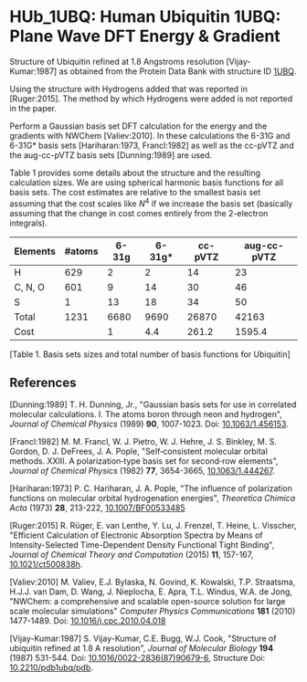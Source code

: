 # HUb_1UBQ: Human Ubiquitin 1UBQ: Plane Wave DFT Energy & Gradient

Structure of Ubiquitin refined at 1.8 Angstroms resolution [Vijay-Kumar:1987]
as obtained from the Protein Data Bank with structure ID [1UBQ](http://www.rcsb.org/pdb/explore/explore.do?structureId=1UBQ).

Using the structure with Hydrogens added that was reported in [Ruger:2015].
The method by which Hydrogens were added is not reported in the paper.

Perform a Gaussian basis set DFT calculation for the energy and the
gradients with NWChem [Valiev:2010]. In these calculations the 6-31G and
6-31G\* basis sets [Hariharan:1973, Francl:1982] as well as the cc-pVTZ
and the aug-cc-pVTZ basis sets [Dunning:1989] are used.

Table 1 provides some details about the structure and the resulting calculation
sizes. We are using spherical harmonic basis functions for all
basis sets. The cost estimates are relative to the smallest basis set
assuming that the cost scales like _N_<sup>4</sup> if we increase the
basis set (basically assuming that the change in cost comes entirely
from the 2-electron integrals).

| Elements   | #atoms | 6-31g | 6-31g\* | cc-pVTZ | aug-cc-pVTZ |
| ---------- | ------ | ----- | ------- | ------- | ----------- |
| H          |  629   |  2    |  2      | 14      |   23        |
| C, N, O    |  601   |  9    | 14      | 30      |   46        |
| S          |    1   | 13    | 18      | 34      |   50        |
| Total      | 1231   | 6680  | 9690    | 26870   |   42163     |
| Cost       |        | 1     | 4.4     | 261.2   |   1595.4    |

[Table 1. Basis sets sizes and total number of basis functions for Ubiquitin]

## References

[Dunning:1989] T. H. Dunning, Jr., "Gaussian basis sets for use in correlated
molecular calculations. I. The atoms boron through neon and hydrogen",
 _Journal of Chemical Physics_ (1989) **90**, 1007-1023. Doi:
[10.1063/1.456153](https://dx.doi.org/10.1063/1.456153).

[Francl:1982] M. M. Francl, W. J. Pietro, W. J. Hehre, J. S. Binkley,
M. S. Gordon, D. J. DeFrees, J. A. Pople, "Self‐consistent molecular orbital
methods. XXIII. A polarization‐type basis set for second‐row elements",
_Journal of Chemical Physics_ (1982) **77**, 3654-3665,
[10.1063/1.444267](https://dx.doi.org/10.1063/1.444267).

[Hariharan:1973] P. C. Hariharan, J. A. Pople, "The influence of polarization
functions on molecular orbital hydrogenation energies",
_Theoretica Chimica Acta_ (1973) **28**, 213-222,
[10.1007/BF00533485](https://dx.doi.org/10.1007/BF00533485)

[Ruger:2015] R. R&uuml;ger, E. van Lenthe, Y. Lu, J. Frenzel, T. Heine,
L. Visscher, "Efficient Calculation of Electronic Absorption Spectra by Means
of Intensity-Selected Time-Dependent Density Functional Tight Binding",
_Journal of Chemical Theory and Computation_ (2015) **11**, 157-167,
[10.1021/ct500838h](https://dx.doi.org/10.1021/ct500838h).

[Valiev:2010] M. Valiev, E.J. Bylaska, N. Govind, K. Kowalski, T.P. Straatsma,
H.J.J. van Dam, D. Wang, J. Nieplocha, E. Apra, T.L. Windus, W.A. de Jong,
"NWChem: a comprehensive and scalable open-source solution for large scale
molecular simulations" _Computer Physics Communications_ **181** (2010)
1477-1489. Doi: 
[10.1016/j.cpc.2010.04.018](https://doi.org/10.1016/j.cpc.2010.04.018)

[Vijay-Kumar:1987] S. Vijay-Kumar, C.E. Bugg, W.J. Cook, "Structure of ubiquitin
refined at 1.8 A resolution", _Journal of Molecular Biology_ **194** (1987)
531-544. Doi: [10.1016/0022-2836(87)90679-6](https://dx.doi.org/10.1016/0022-2836(87)90679-6), Structure Doi: [10.2210/pdb1ubq/pdb](https://dx.doi.org/10.2210/pdb1ubq/pdb).


